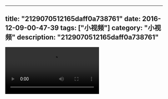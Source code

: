 
---
title: "2129070512165daff0a738761"
date: 2016-12-09-00-47-39
tags: ["小视频"]
category: "小视频"
description: "2129070512165daff0a738761"
---
<video src="http://ohtsqip0g.bkt.clouddn.com/2129070512165daff0a738761.mp4" controls="controls"></video>
